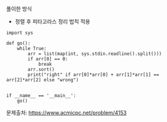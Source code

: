 풀이한 방식 
- 정렬 후 피타고라스 정리 법칙 적용 
```python3
import sys

def go():
    while True:
        arr = list(map(int, sys.stdin.readline().split()))
        if arr[0] == 0:
            break
        arr.sort()
        print("right" if arr[0]*arr[0] + arr[1]*arr[1] == arr[2]*arr[2] else "wrong")


if __name__ == '__main__':
    go()
```
문제출처: https://www.acmicpc.net/problem/4153
